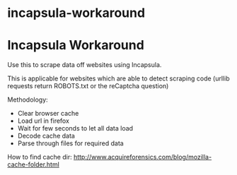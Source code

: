 # incapsula-workaround
Incapsula Workaround
=============================================================================================================
Use this to scrape data off websites using Incapsula.

This is applicable for websites which are able to detect scraping code (urllib requests return ROBOTS.txt or the reCaptcha question)

Methodology:
  - Clear browser cache
  - Load url in firefox
  - Wait for few seconds to let all data load
  - Decode cache data
  - Parse through files for required data
  
  How to find cache dir: http://www.acquireforensics.com/blog/mozilla-cache-folder.html 
  
  
